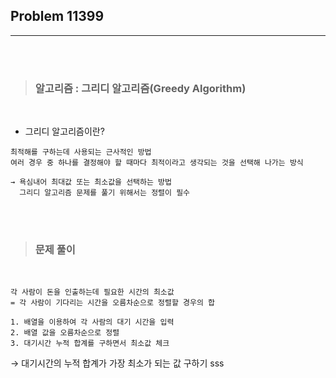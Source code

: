 ## Problem 11399
---
<br><br>

>### __알고리즘 : 그리디 알고리즘(Greedy Algorithm)__
<br>

- 그리디 알고리즘이란?
~~~
최적해를 구하는데 사용되는 근사적인 방법
여러 경우 중 하나를 결정해야 할 때마다 최적이라고 생각되는 것을 선택해 나가는 방식

→ 욕심내어 최대값 또는 최소값을 선택하는 방법
  그리디 알고리즘 문제를 풀기 위해서는 정렬이 필수
~~~

<br><br>

>### __문제 풀이__  

<br>

~~~
각 사람이 돈을 인출하는데 필요한 시간의 최소값
= 각 사람이 기다리는 시간을 오름차순으로 정렬할 경우의 합

1. 배열을 이용하여 각 사람의 대기 시간을 입력
2. 배열 값을 오름차순으로 정렬
3. 대기시간 누적 합계를 구하면서 최소값 체크
~~~

→ 대기시간의 누적 합계가 가장 최소가 되는 값 구하기
sss
